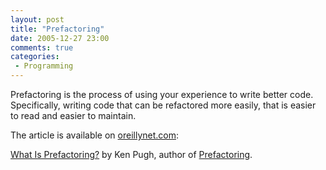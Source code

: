 ```yaml
---
layout: post
title: "Prefactoring"
date: 2005-12-27 23:00
comments: true
categories: 
 - Programming
---
```

Prefactoring is the process of using your experience to write better code.  Specifically, writing code that can be refactored more easily, that is easier to read and easier to maintain.

The article is available on [oreillynet.com](http://www.oreillynet.com/):

[What Is Prefactoring?](http://www.oreillynet.com/pub/a/network/2005/11/15/what-is-prefactoring.html) by Ken Pugh, author of [Prefactoring](http://www.oreilly.com/catalog/prefactoring/).
